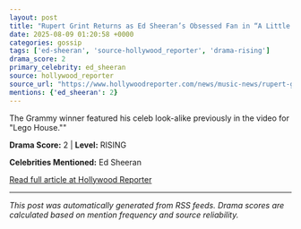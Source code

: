 ```yaml
---
layout: post
title: "Rupert Grint Returns as Ed Sheeran’s Obsessed Fan in “A Little More” Music Video""
date: 2025-08-09 01:20:58 +0000
categories: gossip
tags: ['ed-sheeran', 'source-hollywood_reporter', 'drama-rising']
drama_score: 2
primary_celebrity: ed_sheeran
source: hollywood_reporter
source_url: "https://www.hollywoodreporter.com/news/music-news/rupert-grint-ed-sheeran-a-little-more-music-video-1236340661/""
mentions: {'ed_sheeran': 2}
---
```


The Grammy winner featured his celeb look-alike previously in the video for "Lego House.""

**Drama Score:** 2 | **Level:** RISING

**Celebrities Mentioned:** Ed Sheeran

[Read full article at Hollywood Reporter](https://www.hollywoodreporter.com/news/music-news/rupert-grint-ed-sheeran-a-little-more-music-video-1236340661/)

---
*This post was automatically generated from RSS feeds. Drama scores are calculated based on mention frequency and source reliability.*
